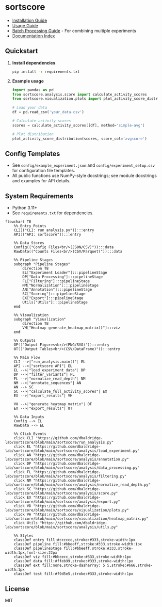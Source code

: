 # sortscore
- [Installation Guide](docs/installation.md)
- [Usage Guide](docs/usage.md)
- [Batch Processing Guide](docs/batch_processing.md) - For combining multiple experiments
- [Documentation Index](docs/index.md)

## Quickstart

1. **Install dependencies**
   ```bash
   pip install -r requirements.txt
   ```

2. **Example usage**

   ```python
   import pandas as pd
   from sortscore.analysis.score import calculate_activity_scores
   from sortscore.visualization.plots import plot_activity_score_distribution

   # Load your data
   df = pd.read_csv('your_data.csv')

   # Calculate activity scores
   scores = calculate_activity_scores([df], method='simple-avg')

   # Plot distribution
   plot_activity_score_distribution(scores, score_col='avgscore')
   ```

## Config Templates
- See `config/example_experiment.json` and `config/experiment_setup.csv` for configuration file templates.
- All public functions use NumPy-style docstrings; see module docstrings and examples for API details.

## System Requirements
- Python 3.11+
- See `requirements.txt` for dependencies.

```mermaid
flowchart TB
    %% Entry Points
    CLI(("CLI: run_analysis.py")):::entry
    API(("API: sortscore")):::entry

    %% Data Stores
    Config(("Config Files<br/>(JSON/CSV)")):::data
    RawData(("Counts Files<br/>(CSV/Parquet)")):::data
    
    %% Pipeline Stages
    subgraph "Pipeline Stages"
        direction TB
        EL["Experiment Loader"]:::pipelineStage
        DP["Data Processing"]:::pipelineStage
        FL["Filtering"]:::pipelineStage
        NM["Normalization"]:::pipelineStage
        AN["Annotation"]:::pipelineStage
        SC["Scoring"]:::pipelineStage
        EX["Export"]:::pipelineStage
        Utils["Utils"]:::pipelineStage
    end

    %% Visualization
    subgraph "Visualization" 
        direction TB
        VH["Heatmap generate_heatmap_matrix()"]:::viz
    end

    %% Outputs
    OF(("Output Figures<br/>(PNG/SVG)")):::entry
    OT(("Output Tables<br/>(CSV/DataFrame)")):::entry

    %% Main Flow
    CLI -->|"run_analysis.main()"| EL
    API -->|"sortscore API"| EL
    EL -->|"load_experiment_data"| DP
    DP -->|"filter_variants"| FL
    FL -->|"normalize_read_depth"| NM
    NM -->|"annotate_sequences"| AN
    AN --> SC
    SC -->|"calculate_full_activity_scores"| EX
    EX -->|"export_results"| VH
  
    VH -->|"generate_heatmap_matrix"| OF
    EX -->|"export_results"| OT

    %% Data Inputs
    Config --> EL
    RawData --> EL

    %% Click Events
    click CLI "https://github.com/dbaldridge-lab/sortscore/blob/main/sortscore/run_analysis.py"
    click EL "https://github.com/dbaldridge-lab/sortscore/blob/main/sortscore/analysis/load_experiment.py"
    click AN "https://github.com/dbaldridge-lab/sortscore/blob/main/sortscore/analysis/annotation.py"
    click DP "https://github.com/dbaldridge-lab/sortscore/blob/main/sortscore/analysis/data_processing.py"
    click FL "https://github.com/dbaldridge-lab/sortscore/blob/main/sortscore/analysis/filtering.py"
    click NM "https://github.com/dbaldridge-lab/sortscore/blob/main/sortscore/analysis/normalize_read_depth.py"
    click SC "https://github.com/dbaldridge-lab/sortscore/blob/main/sortscore/analysis/score.py"
    click EX "https://github.com/dbaldridge-lab/sortscore/blob/main/sortscore/analysis/export.py"
    click VD "https://github.com/dbaldridge-lab/sortscore/blob/main/sortscore/visualization/plots.py"
    click VH "https://github.com/dbaldridge-lab/sortscore/blob/main/sortscore/visualization/heatmap_matrix.py"
    click Utils "https://github.com/dbaldridge-lab/sortscore/blob/main/sortscore/analysis/utils.py"

    %% Styles
    classDef entry fill:#cccccc,stroke:#333,stroke-width:1px
    classDef pipeline fill:#bbeeff,stroke:#333,stroke-width:1px
    classDef pipelineStage fill:#bbeeff,stroke:#333,stroke-width:1px,font-size:22px
    classDef viz fill:#bbeecc,stroke:#333,stroke-width:1px
    classDef data fill:#ffeb99,stroke:#333,stroke-width:1px
    classDef ext fill:none,stroke-dasharray: 5 5,stroke:#666,stroke-width:1px
    classDef test fill:#f9d5e5,stroke:#333,stroke-width:1px
```

## License
MIT
